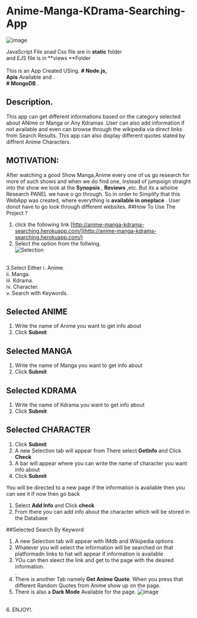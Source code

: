 ﻿# Anime-Manga-KDrama-Searching-App
 ![image](https://user-images.githubusercontent.com/92802892/172531406-abcc2608-d6c5-4bce-8fdb-64b6e30cd371.png)

JavaScript File anad Css file are in **static** folder<br>
and EJS file is in **views **Folder<br>
<br>
This is an App Created USing.
**# Node.js,** <br>
**Apis** Available and .<br>
**# MongoDB** . <br>
## Description.
This app can get different informations based on the category selected about ANime or Manga or Any Kdramas .User can also add information if not available and even can browse through the wikipedia via direct links from Search Results. This app can also display different quotes stated by diffrent Anime Characters.

## MOTIVATION:
After watching a good Show Manga,Anime every one of us go research for more of such shows and when we do find one, instead of jumpoign straight into the show we look at the **Synopsis** , **Reviews** ,etc. But its a wholoe Research PANEL we have o go through.
So in order to Simplify that this WebApp was created, where everything is **available in oneplace** . User donot have to go look through different websites.
##How To Use The Project ?
1. click the following link [http://anime-manga-kdrama-searching.herokuapp.com/](http://anime-manga-kdrama-searching.herokuapp.com/)
2. Select the option from the follwing.<br>
  ![Selection](https://user-images.githubusercontent.com/92802892/172529451-e3768840-8770-4f2b-b6f8-09afb710ea46.png)
<br>
3.Select Either 
  i.   Anime.<br>
  ii.  Manga.<br>
  iii. Kdrama.<br>
  iv.  Character.<br>
  v.   Search with Keywords.<br>
  
 ## Selected ANIME
 1. Write the name of Anime you want to get info about
 2. Click **Submit**
 
 ## Selected MANGA
 1. Write the name of Manga you want to get info about
 2. Click **Submit**

## Selected KDRAMA
 1. Write the name of Kdrama you want to get info about
 2. Click **Submit**

## Selected CHARACTER
 1. Click **Submit**
 2. A new Selection tab will appear from There select **GetInfo** and Click **Check**
 3. A bar will appear where you can write the name of character you want info about
 4. Click **Submit**
 
 You will be directed to a new page if the information is available then you can see it if now then go back
 1. Select **Add Info** and Click **check**
 2. From there you can add info about the character which will be stored in the Database 

##Selected Search By Keyword
 1. A new Selection tab will appear with IMdb and Wikipedia options
 2. Whatever you will select the information will be searched on that platformadn links to hat will appear if information is available
 3. YOu can then sleect the link and get to the page with the desired information.<br>
  .<br>
4. There is another Tab namely **Get Anime Quote**.
    When you press that different Random Quotes from Anime show up on the page.
5. There is also a **Dark Mode** Available for the page.
  ![image](https://user-images.githubusercontent.com/92802892/172531494-9c6be798-58de-4655-a7b6-909ea049fd0f.png)

<br>
6. ENJOY!.
